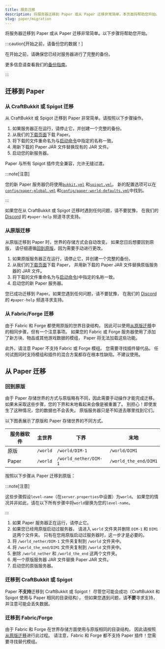 ```yaml
---
title: 服务迁移
description: 将服务器迁移到 Paper 或从 Paper 迁移非常简单。本页面将帮助您开始。
slug: paper/migration
---
```


将服务器迁移到 Paper 或从 Paper 迁移非常简单。以下步骤将帮助您开始。

:::caution[开始之前，请备份您的数据！]

在开始之前，请确保您已经对服务器进行了完整的备份。

更多信息请查看我们的[备份指南](/paper/updating#步骤-1备份)。

:::

## 迁移到 Paper

### 从 CraftBukkit 或 Spigot 迁移

从 CraftBukkit 或 Spigot 迁移到 Paper 非常简单。请按照以下步骤操作。

1. 如果服务器正在运行，请停止它，并创建一个完整的备份。
2. 从我们的[下载页面](https://papermc.io/downloads)下载 Paper。
3. 将下载的文件重命名为与[启动命令](/paper/getting-started#运行服务器)中指定的名称一致。
4. 用新下载的 Paper JAR 文件替换现有的 JAR 文件。
5. 启动您的新服务器。

Paper 与所有 Spigot 插件完全兼容，允许无缝过渡。

:::note[注意]

您的新 Paper 服务器仍将使用[`bukkit.yml`](/paper/reference/bukkit-configuration)
和[`spigot.yml`](/paper/reference/spigot-configuration)。
新的配置选项可以在[`config/paper-global.yml`](/paper/reference/global-configuration)
和[`config/paper-world-defaults.yml`](/paper/reference/world-configuration)中找到。

:::

如果您在从 CraftBukkit 或 Spigot 迁移时遇到任何问题，请不要犹豫，
在我们的 [Discord](https://discord.gg/papermc) 的 `#paper-help` 频道寻求支持。

### 从原版迁移

从原版迁移到 Paper 时，世界的存储方式会自动改变。
如果您日后想要回到原版，
请仔细遵循[回到原版](#回到原版)，因为需要手动进行更改。

1. 如果原版服务器正在运行，请停止它，并创建一个完整的备份。
2. 从我们的[下载页面](https://papermc.io/downloads)下载 Paper，
   并用新下载的 Paper JAR 文件替换原版服务器的 JAR 文件。
3. 将下载的文件重命名为与[启动命令](/paper/getting-started#运行服务器))中指定的名称一致。
4. 启动您的新 Paper 服务器。

您已成功迁移到 Paper。如果您遇到任何问题，请不要犹豫，
在我们的 [Discord](https://discord.gg/papermc) 的 `#paper-help` 频道寻求支持。

### 从 Fabric/Forge 迁移

由于 Fabric 和 Forge 都使用原版的世界目录结构，
因此可以使用[从原版迁移](#从原版迁移)中的相同步骤，但有一个注意事项。
如果您的 Fabric 或 Forge 服务器使用了添加了新方块、物品或其他游戏数据的模组，
Paper 将无法加载这些功能。

此外，请注意 Paper 不支持 Fabric 或 Forge 模组。
您需要寻找插件替代品。
任何试图同时支持模组和插件的混合方案都存在根本性缺陷，不建议使用。

## 从 Paper 迁移

### 回到原版

由于 Paper 存储世界的方式与原版略有不同，因此需要手动操作才能完成迁移。
如果未采取这些步骤，您的下界和末地看起来会像是被重置了。
别担心！即使发生了这种情况，您的数据也不会丢失。
原版服务器只是不知道去哪里找到它们。

以下图表展示了原版和 Paper 存储世界的不同方式。

| 服务器软件 | 主世界      | 下界                    | 末地                    |
|-------|----------|-----------------------|-----------------------|
| 原版    | `/world` | `/world/DIM-1`        | `/world/DIM1`         |
| Paper | `/world` | `/world_nether/DIM-1` | `/world_the_end/DIM1` |

按照以下步骤从 Paper 迁移到原版：

:::note[注意]

这些步骤假设`level-name`（在`server.properties`中设置）为`world`。
如果您的情况并非如此，请在以下所有步骤中将`world`替换为您的`level-name`。

:::

1. 如果 Paper 服务器正在运行，请停止它。
2. 如果您已经用原版启动过服务器，
   请进入 `world` 文件夹并删除 `DIM-1` 和 `DIM1` 这两个文件夹。
   只有在您用原版启动过服务器时，这一步才是必要的。
3. 将 `/world_nether/DIM-1` 文件夹复制到 `/world` 文件夹中。
4. 将 `/world_the_end/DIM1` 文件夹复制到 `/world` 文件夹中。
5. 删除 `/world_nether` 和 `/world_the_end` 这两个文件夹。
6. 用一个原版服务器 JAR 文件替换 Paper JAR 文件。
7. 启动您的原版服务器。

### 迁移到 CraftBukkit 或 Spigot

Paper **不支持**迁移到 CraftBukkit 或 Spigot！
尽管您可能会成功（CraftBukkit 和 Spigot 使用与 Paper 相同的目录结构），
但如果您遇到问题，请**不要**寻求支持，并注意可能会丢失数据。

### 迁移到 Fabric/Forge

由于 Fabric 和 Forge 在世界存储方面使用与原版相同的目录结构，
因此请按照[从原版迁移](#从原版迁移)进行此过程。
请注意，Fabric 和 Forge 都不支持 Paper 插件！您需要寻找替代模组。
